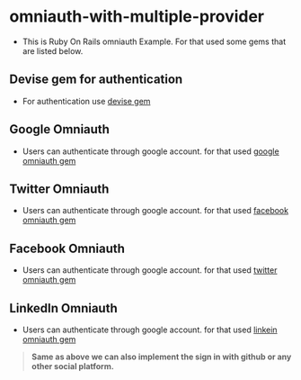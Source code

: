 # omniauth-with-multiple-provider

- This is Ruby On Rails omniauth Example. For that used some gems that are listed below.

## Devise gem for authentication
- For authentication use [devise gem](https://github.com/plataformatec/devise)

## Google Omniauth
- Users can authenticate through google account. for that used [google omniauth gem](https://github.com/zquestz/omniauth-google-oauth2)

## Twitter Omniauth
- Users can authenticate through google account. for that used [facebook omniauth gem](https://github.com/arunagw/omniauth-twitter)

## Facebook Omniauth
- Users can authenticate through google account. for that used [twitter omniauth gem](https://github.com/mkdynamic/omniauth-facebook)

## LinkedIn Omniauth
- Users can authenticate through google account. for that used [linkein omniauth gem](https://github.com/decioferreira/omniauth-linkedin-oauth2)


>**Same as above we can also implement the sign in with github or any other social platform.**
